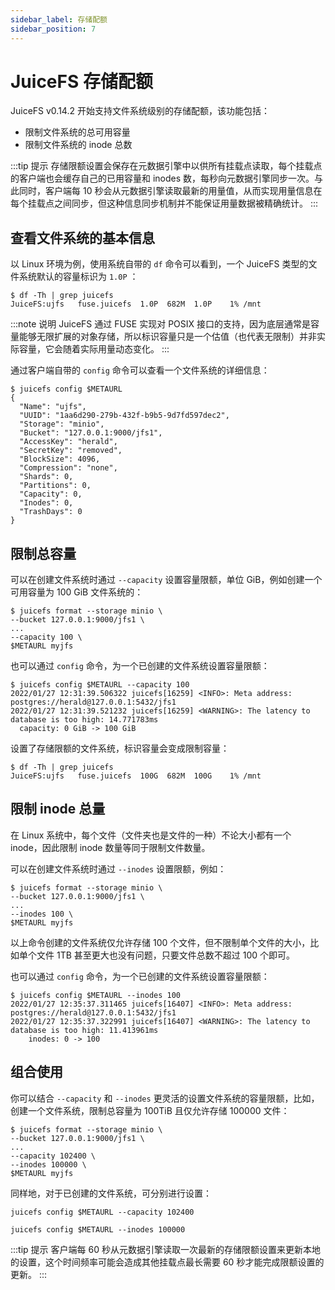 ```yaml
---
sidebar_label: 存储配额
sidebar_position: 7
---
```

# JuiceFS 存储配额

JuiceFS v0.14.2 开始支持文件系统级别的存储配额，该功能包括：

- 限制文件系统的总可用容量
- 限制文件系统的 inode 总数

:::tip 提示
存储限额设置会保存在元数据引擎中以供所有挂载点读取，每个挂载点的客户端也会缓存自己的已用容量和 inodes 数，每秒向元数据引擎同步一次。与此同时，客户端每 10 秒会从元数据引擎读取最新的用量值，从而实现用量信息在每个挂载点之间同步，但这种信息同步机制并不能保证用量数据被精确统计。
:::

## 查看文件系统的基本信息

以 Linux 环境为例，使用系统自带的 `df` 命令可以看到，一个 JuiceFS 类型的文件系统默认的容量标识为 `1.0P` ：

```shell
$ df -Th | grep juicefs
JuiceFS:ujfs   fuse.juicefs  1.0P  682M  1.0P    1% /mnt
```

:::note 说明
JuiceFS 通过 FUSE 实现对 POSIX 接口的支持，因为底层通常是容量能够无限扩展的对象存储，所以标识容量只是一个估值（也代表无限制）并非实际容量，它会随着实际用量动态变化。
:::

通过客户端自带的 `config` 命令可以查看一个文件系统的详细信息：

```shell
$ juicefs config $METAURL
{
  "Name": "ujfs",
  "UUID": "1aa6d290-279b-432f-b9b5-9d7fd597dec2",
  "Storage": "minio",
  "Bucket": "127.0.0.1:9000/jfs1",
  "AccessKey": "herald",
  "SecretKey": "removed",
  "BlockSize": 4096,
  "Compression": "none",
  "Shards": 0,
  "Partitions": 0,
  "Capacity": 0,
  "Inodes": 0,
  "TrashDays": 0
}
```

## 限制总容量

可以在创建文件系统时通过 `--capacity` 设置容量限额，单位 GiB，例如创建一个可用容量为 100 GiB 文件系统的：

```shell
$ juicefs format --storage minio \
--bucket 127.0.0.1:9000/jfs1 \
...
--capacity 100 \
$METAURL myjfs
```

也可以通过 `config` 命令，为一个已创建的文件系统设置容量限额：

```shell
$ juicefs config $METAURL --capacity 100
2022/01/27 12:31:39.506322 juicefs[16259] <INFO>: Meta address: postgres://herald@127.0.0.1:5432/jfs1
2022/01/27 12:31:39.521232 juicefs[16259] <WARNING>: The latency to database is too high: 14.771783ms
  capacity: 0 GiB -> 100 GiB
```

设置了存储限额的文件系统，标识容量会变成限制容量：

```shell
$ df -Th | grep juicefs
JuiceFS:ujfs   fuse.juicefs  100G  682M  100G    1% /mnt
```

## 限制 inode 总量

在 Linux 系统中，每个文件（文件夹也是文件的一种）不论大小都有一个 inode，因此限制 inode 数量等同于限制文件数量。

可以在创建文件系统时通过 `--inodes` 设置限额，例如：

```
$ juicefs format --storage minio \
--bucket 127.0.0.1:9000/jfs1 \
...
--inodes 100 \
$METAURL myjfs
```

以上命令创建的文件系统仅允许存储 100 个文件，但不限制单个文件的大小，比如单个文件 1TB 甚至更大也没有问题，只要文件总数不超过 100 个即可。

也可以通过 `config` 命令，为一个已创建的文件系统设置容量限额：

```shell
$ juicefs config $METAURL --inodes 100
2022/01/27 12:35:37.311465 juicefs[16407] <INFO>: Meta address: postgres://herald@127.0.0.1:5432/jfs1
2022/01/27 12:35:37.322991 juicefs[16407] <WARNING>: The latency to database is too high: 11.413961ms
    inodes: 0 -> 100
```

## 组合使用

你可以结合 `--capacity` 和 `--inodes` 更灵活的设置文件系统的容量限额，比如，创建一个文件系统，限制总容量为 100TiB 且仅允许存储 100000 文件：

```shell
$ juicefs format --storage minio \
--bucket 127.0.0.1:9000/jfs1 \
...
--capacity 102400 \
--inodes 100000 \
$METAURL myjfs
```

同样地，对于已创建的文件系统，可分别进行设置：

```shell
juicefs config $METAURL --capacity 102400
```

```shell
juicefs config $METAURL --inodes 100000
```

:::tip 提示
客户端每 60 秒从元数据引擎读取一次最新的存储限额设置来更新本地的设置，这个时间频率可能会造成其他挂载点最长需要 60 秒才能完成限额设置的更新。
:::
